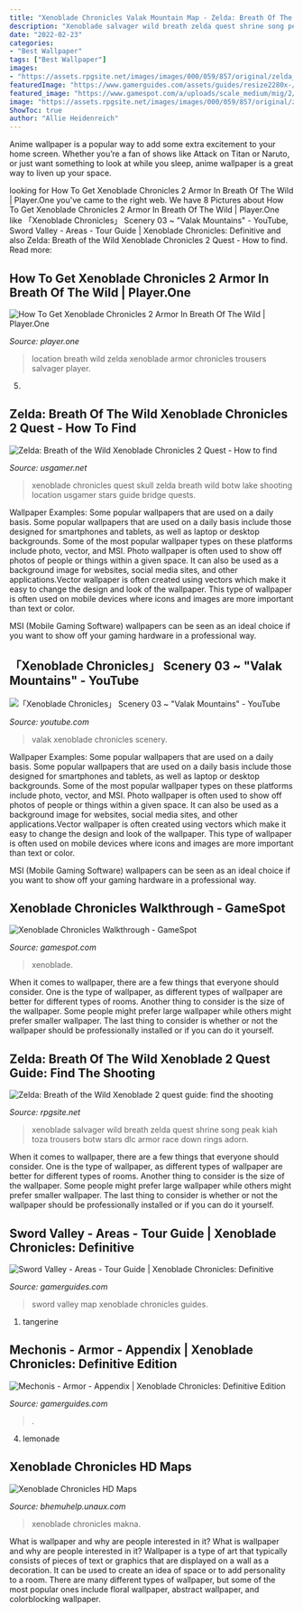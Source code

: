 ```yaml
---
title: "Xenoblade Chronicles Valak Mountain Map - Zelda: Breath Of The Wild Xenoblade 2 Quest Guide: Find The Shooting"
description: "Xenoblade salvager wild breath zelda quest shrine song peak kiah toza trousers botw stars dlc armor race down rings adorn"
date: "2022-02-23"
categories:
- "Best Wallpaper"
tags: ["Best Wallpaper"]
images:
- "https://assets.rpgsite.net/images/images/000/059/857/original/zelda_breath_wild_xenoblade_2_salvager_trousers1.jpg"
featuredImage: "https://www.gamerguides.com/assets/guides/resize2280x-/203/attack_v_set.jpg"
featured_image: "https://www.gamespot.com/a/uploads/scale_medium/mig/2/8/3/9/1932839-header_16321_.jpg"
image: "https://assets.rpgsite.net/images/images/000/059/857/original/zelda_breath_wild_xenoblade_2_salvager_trousers1.jpg"
ShowToc: true
author: "Allie Heidenreich"
---
```



Anime wallpaper is a popular way to add some extra excitement to your home screen. Whether you’re a fan of shows like Attack on Titan or Naruto, or just want something to look at while you sleep, anime wallpaper is a great way to liven up your space.

	

		
looking for How To Get Xenoblade Chronicles 2 Armor In Breath Of The Wild | Player.One you've came to the right web. We have 8 Pictures about How To Get Xenoblade Chronicles 2 Armor In Breath Of The Wild | Player.One like 「Xenoblade Chronicles」 Scenery 03 ~ &quot;Valak Mountains&quot; - YouTube, Sword Valley - Areas - Tour Guide | Xenoblade Chronicles: Definitive and also Zelda: Breath of the Wild Xenoblade Chronicles 2 Quest - How to find. Read more:
		
    
## How To Get Xenoblade Chronicles 2 Armor In Breath Of The Wild | Player.One

<img loading=lazy src="https://cdn.player.one/sites/player.one/files/styles/scale_lg/public/2017/11/10/salvager-trousers-location-breath-wild-zelda.jpg" onerror="this.onerror=null;this.src='https://tse3.mm.bing.net/th?id=OIP.p75CTFhOMNPnccJy6WePHwHaEK&amp;pid=15.1';" alt="How To Get Xenoblade Chronicles 2 Armor In Breath Of The Wild | Player.One">

_Source: player.one_

>location breath wild zelda xenoblade armor chronicles trousers salvager player. 

	

5.

    
## Zelda: Breath Of The Wild Xenoblade Chronicles 2 Quest - How To Find

<img loading=lazy src="http://cdn.gamer-network.net/2017/usgamer/botw-salvager-helmet-location.jpg" onerror="this.onerror=null;this.src='https://tse4.mm.bing.net/th?id=OIP.DG6_UrfitU7grt22fW9ENgHaEK&amp;pid=15.1';" alt="Zelda: Breath of the Wild Xenoblade Chronicles 2 Quest - How to find">

_Source: usgamer.net_

>xenoblade chronicles quest skull zelda breath wild botw lake shooting location usgamer stars guide bridge quests. 

	

Wallpaper Examples: Some popular wallpapers that are used on a daily basis.
Some popular wallpapers that are used on a daily basis include those designed for smartphones and tablets, as well as laptop or desktop backgrounds. Some of the most popular wallpaper types on these platforms include photo, vector, and MSI. 
Photo wallpaper is often used to show off photos of people or things within a given space. It can also be used as a background image for websites, social media sites, and other applications.Vector wallpaper is often created using vectors which make it easy to change the design and look of the wallpaper. This type of wallpaper is often used on mobile devices where icons and images are more important than text or color. 

MSI (Mobile Gaming Software) wallpapers can be seen as an ideal choice if you want to show off your gaming hardware in a professional way.

    
## 「Xenoblade Chronicles」 Scenery 03 ~ &quot;Valak Mountains&quot; - YouTube

<img loading=lazy src="https://i.ytimg.com/vi/C8j27lVadvs/maxresdefault.jpg" onerror="this.onerror=null;this.src='https://tse2.mm.bing.net/th?id=OIP.liQBdmZNslkim47Nj_lBZQHaEK&amp;pid=15.1';" alt="「Xenoblade Chronicles」 Scenery 03 ~ &quot;Valak Mountains&quot; - YouTube">

_Source: youtube.com_

>valak xenoblade chronicles scenery. 

	

Wallpaper Examples: Some popular wallpapers that are used on a daily basis.
Some popular wallpapers that are used on a daily basis include those designed for smartphones and tablets, as well as laptop or desktop backgrounds. Some of the most popular wallpaper types on these platforms include photo, vector, and MSI. 
Photo wallpaper is often used to show off photos of people or things within a given space. It can also be used as a background image for websites, social media sites, and other applications.Vector wallpaper is often created using vectors which make it easy to change the design and look of the wallpaper. This type of wallpaper is often used on mobile devices where icons and images are more important than text or color. 

MSI (Mobile Gaming Software) wallpapers can be seen as an ideal choice if you want to show off your gaming hardware in a professional way.

    
## Xenoblade Chronicles Walkthrough - GameSpot

<img loading=lazy src="https://www.gamespot.com/a/uploads/scale_medium/mig/2/8/3/9/1932839-header_16321_.jpg" onerror="this.onerror=null;this.src='https://tse4.mm.bing.net/th?id=OIP.GbdphzUUm1_C0rlqkpyzSQHaDW&amp;pid=15.1';" alt="Xenoblade Chronicles Walkthrough - GameSpot">

_Source: gamespot.com_

>xenoblade. 

	

When it comes to wallpaper, there are a few things that everyone should consider. One is the type of wallpaper, as different types of wallpaper are better for different types of rooms. Another thing to consider is the size of the wallpaper. Some people might prefer large wallpaper while others might prefer smaller wallpaper. The last thing to consider is whether or not the wallpaper should be professionally installed or if you can do it yourself.

    
## Zelda: Breath Of The Wild Xenoblade 2 Quest Guide: Find The Shooting

<img loading=lazy src="https://assets.rpgsite.net/images/images/000/059/857/original/zelda_breath_wild_xenoblade_2_salvager_trousers1.jpg" onerror="this.onerror=null;this.src='https://tse4.mm.bing.net/th?id=OIP.0WkH2OFd1F9_k0vwYiYo1wHaEK&amp;pid=15.1';" alt="Zelda: Breath of the Wild Xenoblade 2 quest guide: find the shooting">

_Source: rpgsite.net_

>xenoblade salvager wild breath zelda quest shrine song peak kiah toza trousers botw stars dlc armor race down rings adorn. 

	

When it comes to wallpaper, there are a few things that everyone should consider. One is the type of wallpaper, as different types of wallpaper are better for different types of rooms. Another thing to consider is the size of the wallpaper. Some people might prefer large wallpaper while others might prefer smaller wallpaper. The last thing to consider is whether or not the wallpaper should be professionally installed or if you can do it yourself.

    
## Sword Valley - Areas - Tour Guide | Xenoblade Chronicles: Definitive

<img loading=lazy src="https://www.gamerguides.com/assets/guides/resize990x-/203/Sword_Valley_Map.png" onerror="this.onerror=null;this.src='https://tse4.mm.bing.net/th?id=OIP.zhKNJkbHfEbKERPVW31TpgHaEv&amp;pid=15.1';" alt="Sword Valley - Areas - Tour Guide | Xenoblade Chronicles: Definitive">

_Source: gamerguides.com_

>sword valley map xenoblade chronicles guides. 

	

1. tangerine 

    
## Mechonis - Armor - Appendix | Xenoblade Chronicles: Definitive Edition

<img loading=lazy src="https://www.gamerguides.com/assets/guides/resize2280x-/203/attack_v_set.jpg" onerror="this.onerror=null;this.src='https://tse3.mm.bing.net/th?id=OIP.UMGafpRzYn7q80tN0KBRbgHaD5&amp;pid=15.1';" alt="Mechonis - Armor - Appendix | Xenoblade Chronicles: Definitive Edition">

_Source: gamerguides.com_

>. 

	

4. lemonade 

    
## Xenoblade Chronicles HD Maps

<img loading=lazy src="http://i.imgur.com/WY3Cv9K.gif" onerror="this.onerror=null;this.src='https://tse4.mm.bing.net/th?id=OIP.vyGwvW2W5hutHXHATNGPMQHaEK&amp;pid=15.1';" alt="Xenoblade Chronicles HD Maps">

_Source: bhemuhelp.unaux.com_

>xenoblade chronicles makna. 

	

What is wallpaper and why are people interested in it?
What is wallpaper and why are people interested in it?
Wallpaper is a type of art that typically consists of pieces of text or graphics that are displayed on a wall as a decoration. It can be used to create an idea of space or to add personality to a room. There are many different types of wallpaper, but some of the most popular ones include floral wallpaper, abstract wallpaper, and colorblocking wallpaper.

